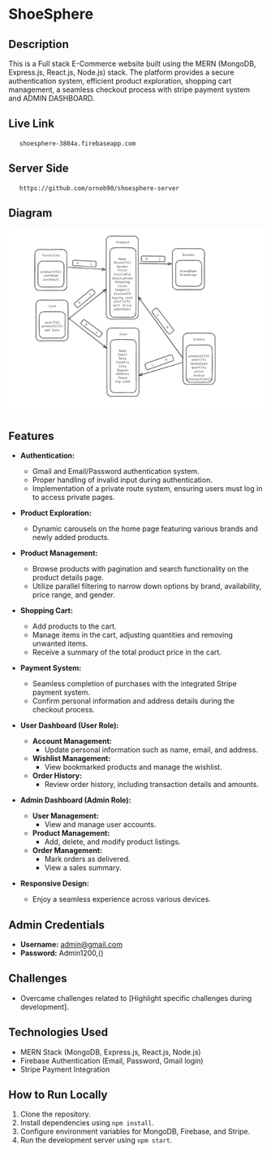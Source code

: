 # ShoeSphere

## Description
This is a Full stack E-Commerce website built using the MERN (MongoDB, Express.js, React.js, Node.js) stack. The platform provides a secure authentication system, efficient product exploration, shopping cart management,  a seamless checkout process with stripe payment system and ADMIN DASHBOARD.
## Live Link
```
   shoesphere-3804a.firebaseapp.com
```
## Server Side

```
   https://github.com/ornob90/shoesphere-server
```

## Diagram

![Diagram](https://raw.githubusercontent.com/ornob90/ornob90/main/image_2023-12-10_190029651.png)

## Features
- **Authentication:**
  - Gmail and Email/Password authentication system.
  - Proper handling of invalid input during authentication.
  - Implementation of a private route system, ensuring users must log in to access private pages.

- **Product Exploration:**
  - Dynamic carousels on the home page featuring various brands and newly added products.

- **Product Management:**
  - Browse products with pagination and search functionality on the product details page.
  - Utilize parallel filtering to narrow down options by brand, availability, price range, and gender.

- **Shopping Cart:**
  - Add products to the cart.
  - Manage items in the cart, adjusting quantities and removing unwanted items.
  - Receive a summary of the total product price in the cart.

- **Payment System:**
  - Seamless completion of purchases with the integrated Stripe payment system.
  - Confirm personal information and address details during the checkout process.

- **User Dashboard (User Role):**
  - **Account Management:**
    - Update personal information such as name, email, and address.
  - **Wishlist Management:**
    - View bookmarked products and manage the wishlist.
  - **Order History:**
    - Review order history, including transaction details and amounts.

- **Admin Dashboard (Admin Role):**
  - **User Management:**
    - View and manage user accounts.
  - **Product Management:**
    - Add, delete, and modify product listings.
  - **Order Management:**
    - Mark orders as delivered.
    - View a sales summary.

- **Responsive Design:**
  - Enjoy a seamless experience across various devices.

## Admin Credentials
- **Username:** admin@gmail.com
- **Password:** Admin1200,()

## Challenges
- Overcame challenges related to [Highlight specific challenges during development].

## Technologies Used
- MERN Stack (MongoDB, Express.js, React.js, Node.js)
- Firebase Authentication (Email, Password, Gmail login)
- Stripe Payment Integration

## How to Run Locally
1. Clone the repository.
2. Install dependencies using `npm install`.
3. Configure environment variables for MongoDB, Firebase, and Stripe.
4. Run the development server using `npm start`.


